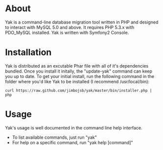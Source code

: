 About
=====
Yak is a command-line database migration tool written in PHP and designed to interact with MySQL 5.0 and above. It requires PHP 5.3.x with PDO_MySQL installed. Yak is written with Symfony2 Console.

Installation
============
Yak is distributed as an excutable Phar file with all of it's dependencies bundled. Once you install it initally, the
"update-yak" command can keep you up to date. To get your initial install, run the following command in the folder
where you'd like Yak to be installed (I recommend /usr/local/bin):

    curl https://raw.github.com/jimbojsb/yak/master/bin/installer.php | php

Usage
=====
Yak's usage is well documented in the command line help interface.

* To list available commands, just run "yak"
* For help on a specific command, run "yak help \[command\]"